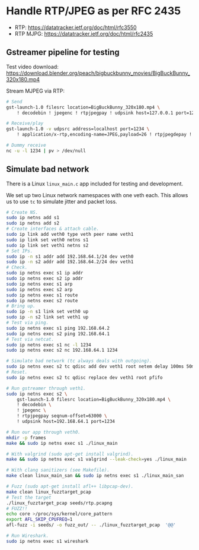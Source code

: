 # Handle RTP/JPEG as per RFC 2435

- RTP: https://datatracker.ietf.org/doc/html/rfc3550
- RTP MJPG: https://datatracker.ietf.org/doc/html/rfc2435

## Gstreamer pipeline for testing

Test video download: https://download.blender.org/peach/bigbuckbunny_movies/BigBuckBunny_320x180.mp4

Stream MJPEG via RTP:
```bash
# Send
gst-launch-1.0 filesrc location=BigBuckBunny_320x180.mp4 \
    ! decodebin ! jpegenc ! rtpjpegpay ! udpsink host=127.0.0.1 port=1234

# Receive/play
gst-launch-1.0 -v udpsrc address=localhost port=1234 \
    ! application/x-rtp,encoding-name=JPEG,payload=26 ! rtpjpegdepay ! jpegdec ! videoconvert ! videoscale ! autovideosink

# Dummy receive
nc -u -l 1234 | pv > /dev/null
```

## Simulate bad network

There is a Linux `linux_main.c` app included for testing and development.

We set up two Linux network namespaces with one veth each.
This allows us to use `tc` to simulate jitter and packet loss.

```bash
# Create NS.
sudo ip netns add s1
sudo ip netns add s2
# Create interfaces & attach cable.
sudo ip link add veth0 type veth peer name veth1
sudo ip link set veth0 netns s1
sudo ip link set veth1 netns s2
# Set IPs.
sudo ip -n s1 addr add 192.168.64.1/24 dev veth0
sudo ip -n s2 addr add 192.168.64.2/24 dev veth1
# Check.
sudo ip netns exec s1 ip addr
sudo ip netns exec s2 ip addr
sudo ip netns exec s1 arp
sudo ip netns exec s2 arp
sudo ip netns exec s1 route
sudo ip netns exec s2 route
# Bring up.
sudo ip -n s1 link set veth0 up
sudo ip -n s2 link set veth1 up
# Test via ping.
sudo ip netns exec s1 ping 192.168.64.2
sudo ip netns exec s2 ping 192.168.64.1
# Test via netcat.
sudo ip netns exec s1 nc -l 1234
sudo ip netns exec s2 nc 192.168.64.1 1234

# Simulate bad network (tc always deals with outgoing).
sudo ip netns exec s2 tc qdisc add dev veth1 root netem delay 100ms 50ms 50% loss 10%
# Reset.
sudo ip netns exec s2 tc qdisc replace dev veth1 root pfifo

# Run gstreamer through veth1.
sudo ip netns exec s2 \
    gst-launch-1.0 filesrc location=BigBuckBunny_320x180.mp4 \
    ! decodebin \
    ! jpegenc \
    ! rtpjpegpay seqnum-offset=63000 \
    ! udpsink host=192.168.64.1 port=1234

# Run our app through veth0.
mkdir -p frames
make && sudo ip netns exec s1 ./linux_main

# With valgrind (sudo apt-get install valgrind).
make && sudo ip netns exec s1 valgrind --leak-check=yes ./linux_main

# With clang sanitizers (see Makefile).
make clean linux_main_san && sudo ip netns exec s1 ./linux_main_san

# Fuzz (sudo apt-get install afl++ libpcap-dev).
make clean linux_fuzztarget_pcap
# Test the target
./linux_fuzztarget_pcap seeds/rtp.pcapng
# FUZZ!!
echo core >/proc/sys/kernel/core_pattern
export AFL_SKIP_CPUFREQ=1
afl-fuzz -i seeds/ -o fuzz_out/ -- ./linux_fuzztarget_pcap  '@@'

# Run Wireshark.
sudo ip netns exec s1 wireshark
```
